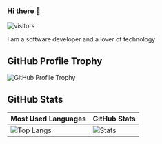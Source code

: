 ### Hi there 👋
 ![visitors](https://page-views.glitch.me/badge?page_id=Birdnation)
 
 I am a software developer and a lover of technology

## GitHub Profile Trophy
![GitHub Profile Trophy](https://github-profile-trophy.vercel.app/?username=BirdNation&theme=darkhub&margin-w=45)

## GitHub Stats
| Most Used Languages | GitHub Stats |
| ------------------- | ------------ |
| ![Top Langs](https://github-readme-stats.vercel.app/api/top-langs/?username=BirdNation&show_icons=true&hide_title=true&hide_border=true&bg_color=0d1117&text_color=f0f6fc&layout=compact) | ![Stats](https://github-readme-stats.vercel.app/api/?username=BirdNation&show_icons=true&hide_title=true&hide_border=true&bg_color=0d1117&text_color=f0f6fc&hide=contribs,prs) |






<!--
**Birdnation/Birdnation** is a ✨ _special_ ✨ repository because its `README.md` (this file) appears on your GitHub profile.

Here are some ideas to get you started:

- 🔭 I’m currently working on ...
- 🌱 I’m currently learning ...
- 👯 I’m looking to collaborate on ...
- 🤔 I’m looking for help with ...
- 💬 Ask me about ...
- 📫 How to reach me: ...
- 😄 Pronouns: ...
- ⚡ Fun fact: ...
-->
